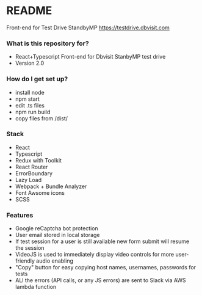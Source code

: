 # README #

Front-end for Test Drive StandbyMP
https://testdrive.dbvisit.com

### What is this repository for? ###

* React+Typescript Front-end for Dbvisit StanbyMP test drive
* Version 2.0

### How do I get set up? ###

* install node 
* npm start
* edit .ts files
* npm run build
* copy files from /dist/

### Stack

* React
* Typescript
* Redux with Toolkit
* React Router
* ErrorBoundary
* Lazy Load
* Webpack + Bundle Analyzer
* Font Awsome icons
* SCSS

### Features

* Google reCaptcha bot protection
* User email stored in local storage
* If test session for a user is still available new form submit will resume the session
* VideoJS is used to immediately display video controls for more user-friendly audio enabling
* "Copy" button for easy copying host names, usernames, passwords for tests
* ALl the errors (API calls, or any JS errors) are sent to Slack via AWS lambda function